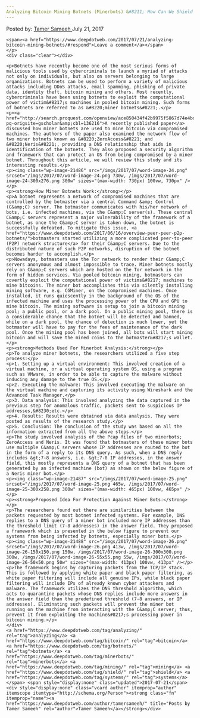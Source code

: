 ```yaml
---
Analyzing Bitcoin Mining Botnets (Minerbots) &#8211; How Can We Shield Our Systems Against Minerbots?"
---
```

<article class="post-listing post-21476 post type-post status-publish format-standard has-post-thumbnail hentry  tag-analyzing tag-bitcoin tag-botnets tag-minerbots tag-mining tag-shield tag-systems">
    <div class="post-inner">
        <span>Posted by: <a href="https://www.deepdotweb.com/author/tamersameeh/" title="">Tamer Sameeh </a></span>
    <span>July 21, 2017</span>
    
    <span><a href="https://www.deepdotweb.com/2017/07/21/analyzing-bitcoin-mining-botnets/#respond">Leave a comment</a></span>
    </p>
    <div class="clear"></div>
    
    <p>Botnets have recently become one of the most serious forms of malicious tools used by cybercriminals to launch a myriad of attacks not only on individuals, but also on servers belonging to large organizations. Botnets can be used to perform a variety of malicious attacks including DDoS attacks, email spamming, phishing of private data, identity theft, bitcoin mining and others. Most recently, cybercriminals have been using botnets to exploit the computational power of victim&#8217;s machines in pooled bitcoin mining. Such forms of botnets are referred to as &#8220;miner botnets&#8221;.</p>
    <p><a href="http://search.proquest.com/openview/ace850434f42b9975f5867d74e4bdace/1?pq-origsite=gscholar&amp;cbl=136216">A recently published paper</a> discussed how miner botnets are used to mine bitcoin via compromised machines. The authors of the paper also examined the network flow of two miner botnets known as &#8220;ZeroAccess&#8221; and &#8220;Neris&#8221;, providing a DNS relationship that aids in identification of the botnets. They also proposed a security algorithm and framework that can protect an OS from being compromised by a miner botnet. Throughout this article, we will review this study and its interesting results.</p>
    <p><img class="wp-image-21486" src="/imgs/2017/07/word-image-24.png" srcset="/imgs/2017/07/word-image-24.png 730w, /imgs/2017/07/word-image-24-300x276.png 300w" sizes="(max-width: 730px) 100vw, 730px" /></p>
    <p><strong>How Miner Botnets Work:</strong></p>
    <p>A botnet represents a network of compromised machines that are controlled by the botmaster via a central Command &amp; Control (C&amp;C) server. The botmaster communicates with his/her network of bots, i.e. infected machines, via the C&amp;C server(s). These central C&amp;C servers represent a major vulnerability of the framework of a botnet, as once the C&amp;C server is taken down, the botnet is successfully defeated. To mitigate this issue, <a href="https://www.deepdotweb.com/2017/06/16/overview-peer-peer-p2p-botnets/">botmasters started utilizing a more complicated peer-to-peer (P2P) network structure</a> for their C&amp;C servers. Due to the distributed nature of such P2P networks, disruption of the botnet becomes harder to accomplish.</p>
    <p>Nowadays, botmasters use the Tor network to render their C&amp;C servers anonymous and almost impossible to trace. Miner botnets mostly rely on C&amp;C servers which are hosted on the Tor network in the form of hidden services. Via pooled bitcoin mining, botmasters can covertly exploit the computational power of victims&#8217; machines to mine bitcoins. The miner bot accomplishes this via silently installing mining software, e.g. CGMiner, on the compromised machines. Once installed, it runs quiescently in the background of the OS of the infected machine and uses the processing power of the CPU and GPU to mine bitcoin. The mining software is setup to join a bitcoin mining pool; a public pool, or a dark pool. On a public mining pool, there is a considerable chance that the botnet will be detected and banned, while on a dark pool, the chance of detection is much lower, yet the botmaster will have to pay for the fees of maintenance of the dark pool. Once the mining pool has been joined, all bots will start mining bitcoin and will save the mined coins to the botmaster&#8217;s wallet.</p>
    <p><strong>Methods Used For Minerbot Analysis:</strong></p>
    <p>To analyze miner botnets, the researchers utilized a five step process:</p>
    <p>1. Setting up a virtual environment: This involved creation of a virtual machine, or a virtual operating system OS, using a program such as VMware, in order to be able to capture the malware without inducing any damage to the true OS.</p>
    <p>2. Executing the malware: This involved executing the malware on the virtual machine and capturing its activity using Wireshark and the Advanced Task Manager.</p>
    <p>3. Data analysis: This involved analyzing the data captured in the previous step for anomalous traffic, packets sent to suspicious IP addresses,&#8230;etc.</p>
    <p>4. Results: Results were obtained via data analysis. They were posted as results of the research study.</p>
    <p>5. Conclusion: The conclusion of the study was based on all the information extracted from all the above steps.</p>
    <p>The study involved analysis of the Pcap files of two minerbots; ZeroAccess and Neris. It was found that botmasters of these miner bots use multiple C&amp;C servers whose IP addresses are routed to the bot in the form of a reply to its DNS query. As such, when a DNS reply includes &gt;7-8 answers, i.e. &gt;7-8 IP addresses, in the answer field, this mostly represents a DNS query of a botnet that has been generated by an infected machine (bot) as shown on the below figure of a Neris miner bot.</p>
    <p><img class="wp-image-21487" src="/imgs/2017/07/word-image-25.png" srcset="/imgs/2017/07/word-image-25.png 465w, /imgs/2017/07/word-image-25-300x258.png 300w" sizes="(max-width: 465px) 100vw, 465px" /></p>
    <p><strong>Proposed Idea For Protection Against Miner Bots:</strong></p>
    <p>The researchers found out there are similarities between the packets requested by most botnet infected systems. For example, DNS replies to a DNS query of a miner bot included more IP addresses than the threshold limit (7-8 addresses) in the answer field. They proposed a framework which is presented in the below figure to prevent our systems from being infected by botnets, especially miner bots.</p>
    <p><img class="wp-image-21488" src="/imgs/2017/07/word-image-26.png" srcset="/imgs/2017/07/word-image-26.png 413w, /imgs/2017/07/word-image-26-150x150.png 150w, /imgs/2017/07/word-image-26-300x300.png 300w, /imgs/2017/07/word-image-26-55x55.png 55w, /imgs/2017/07/word-image-26-50x50.png 50w" sizes="(max-width: 413px) 100vw, 413px" /></p>
    <p>The framework begins by capturing packets from the TCP/IP stack. This is followed by applying white paper and black paper filtering, as white paper filtering will include all genuine IPs, while black paper filtering will include IPs of already known cyber attackers and malware. The framework utilizes the DNS threshold algorithm, which acts to quarantine packets whose DNS replies include more answers in the answer field than the predefined threshold (7-8 answers, or IP addresses). Eliminating such packets will prevent the miner bot running on the machine from interacting with the C&amp;C server; thus, prevent it from exploiting the machine&#8217;s processing power in bitcoin mining.</p>
    </div>
    <a href="https://www.deepdotweb.com/tag/analyzing/" rel="tag">analyzing</a> <a href="https://www.deepdotweb.com/tag/bitcoin/" rel="tag">bitcoin</a> <a href="https://www.deepdotweb.com/tag/botnets/" rel="tag">botnets</a> <a href="https://www.deepdotweb.com/tag/minerbots/" rel="tag">minerbots</a> <a href="https://www.deepdotweb.com/tag/mining/" rel="tag">mining</a> <a href="https://www.deepdotweb.com/tag/shield/" rel="tag">shield</a> <a href="https://www.deepdotweb.com/tag/systems/" rel="tag">systems</a></span> <span style="display:none" class="updated">2017-07-21</span>
    <div style="display:none" class="vcard author" itemprop="author" itemscope itemtype="http://schema.org/Person"><strong class="fn" itemprop="name"><a href="https://www.deepdotweb.com/author/tamersameeh/" title="Posts by Tamer Sameeh" rel="author">Tamer Sameeh</a></strong></div>
    
